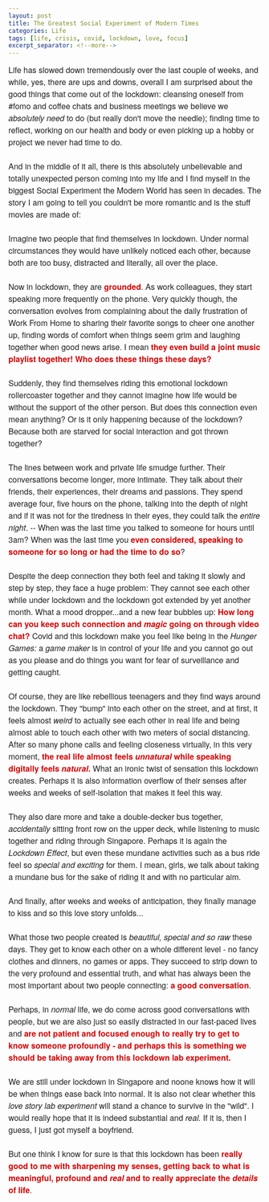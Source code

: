 ```yaml
---
layout: post
title: The Greatest Social Experiment of Modern Times
categories: Life
tags: [life, crisis, covid, lockdown, love, focus]
excerpt_separator: <!--more-->
---
```


<p style="margin: 10px 0;padding: 0;mso-line-height-rule: exactly;-ms-text-size-adjust: 100%;-webkit-text-size-adjust: 100%;color: #202020;font-family: 'Helvetica Neue', Helvetica, Arial, Verdana, sans-serif;font-size: 16px;line-height: 150%;text-align: left;"><span style="font-size:16px"><font color="#202020" face="helvetica neue, helvetica, arial, verdana, sans-serif">Life has slowed down tremendously over the last couple of weeks, and while, yes, there are ups and downs, overall I am surprised about the good things that come out of the lockdown: cleansing oneself from #fomo and&nbsp;coffee chats and business meetings&nbsp;we believe we <em>absolutely need</em>&nbsp;to do (but really don't move the needle);&nbsp;finding time to reflect, working on our health and body or even picking up a hobby or project we never had time to do.<br>
<br>
And in the middle&nbsp;of it all, there is this absolutely unbelievable and totally unexpected person coming into my life and I find myself in the biggest Social Experiment the Modern World has seen in decades. The story I am going to tell you&nbsp;couldn't be more romantic and is the stuff movies are made of:&nbsp;<!--more--></font><br>
<br>
<font color="#202020" face="helvetica neue, helvetica, arial, verdana, sans-serif">Imagine two people that find themselves in lockdown. Under normal circumstances they would have unlikely noticed each other, because both are too busy, distracted and literally, all over the place.<br>
<br>
Now in lockdown, they are </font><span style="color:#d40202"><font face="helvetica neue, helvetica, arial, verdana, sans-serif"><strong>grounded</strong></font></span><font color="#202020" face="helvetica neue, helvetica, arial, verdana, sans-serif">. As work colleagues, they start speaking more frequently on the phone. Very quickly though, the conversation evolves from complaining about the daily frustration of Work From Home&nbsp;to sharing their favorite songs to cheer one another up, finding words of comfort when things seem grim and laughing together when good news arise. I mean </font><span style="color:#d40202"><font face="helvetica neue, helvetica, arial, verdana, sans-serif"><strong>they even build a joint&nbsp;music playlist together! Who does these things these days?</strong></font></span><br>
<br>
<font color="#202020" face="helvetica neue, helvetica, arial, verdana, sans-serif">Suddenly, they find themselves riding this emotional lockdown rollercoaster together and they cannot imagine how life would be without the support of the other person. But does this connection even mean anything? Or is it only happening&nbsp;because of the lockdown? Because both are starved for social interaction and got thrown together?<br>
<br>
The lines between work and private life smudge further. Their conversations become longer, more intimate. They talk about their friends, their experiences, their dreams and passions. They spend average&nbsp;four,&nbsp;five hours on the phone, talking into the depth of night and&nbsp;if it was not for the tiredness in their eyes, they could talk&nbsp;the <em>entire night</em>. -- When&nbsp;was the last time you talked to someone for hours until 3am? When was the last time you </font><span style="color:#d40202"><font face="helvetica neue, helvetica, arial, verdana, sans-serif"><strong>even considered, speaking to someone for so long or had the time to do so</strong></font></span><font color="#202020" face="helvetica neue, helvetica, arial, verdana, sans-serif">?&nbsp;<br>
<br>
Despite the deep connection they both feel and taking it slowly and step by step, they face&nbsp;a huge problem:&nbsp;They cannot see each other while under lockdown and the lockdown got&nbsp;extended by yet another month. What a mood dropper...and a new fear bubbles&nbsp;up: </font><span style="color:#d40202"><font face="helvetica neue, helvetica, arial, verdana, sans-serif"><strong>How long can you </strong></font><strong><font face="helvetica neue, helvetica, arial, verdana, sans-serif">keep such connection&nbsp;and&nbsp;<em>magic</em> going<font face="helvetica neue, helvetica, arial, verdana, sans-serif"> </font>on</font></strong><font face="helvetica neue, helvetica, arial, verdana, sans-serif"><strong> through video chat?</strong></font></span><font color="#202020" face="helvetica neue, helvetica, arial, verdana, sans-serif"> Covid and this lockdown make&nbsp;you&nbsp;feel like being in the <em>Hunger Games:</em>&nbsp;a <em>game maker </em>is in control of your life and you cannot go out as you please and do things you want for fear of surveillance and getting caught.<br>
<br>
Of course, they are like rebellious teenagers and they find ways&nbsp;around the lockdown. They "bump" into each other on the street, and at first, it feels almost <em>weird</em> to actually see each other in real life and being almost able to touch each other with two meters of&nbsp;social distancing. After&nbsp;so many phone calls and feeling closeness virtually,&nbsp;in this very moment,&nbsp;</font><span style="color:#d40202"><font face="helvetica neue, helvetica, arial, verdana, sans-serif"><strong>the real life almost feels <em>unnatural</em> while speaking digitally&nbsp;feels <em>natural</em>.</strong></font></span><font color="#202020" face="helvetica neue, helvetica, arial, verdana, sans-serif">&nbsp;What an ironic&nbsp;twist of sensation this&nbsp;lockdown creates. Perhaps it is also information&nbsp;overflow of their senses after weeks and weeks of self-isolation that makes it feel this way.<br>
<br>
They also dare more&nbsp;and take&nbsp;a double-decker bus together, <em>accidentally</em> sitting&nbsp;front row on the upper deck, while listening to music together and riding through Singapore</font><font color="#202020" face="helvetica neue, helvetica, arial, verdana, sans-serif">. Perhaps it is again the <em>Lockdown Effect</em>, but even these mundane activities such as a bus ride feel so <em>special</em> <em>and</em> <em>exciting</em> for them. I mean, girls, we talk about taking a mundane bus for the sake of riding it and with no particular aim.<br>
<br>
And finally, after weeks and weeks of anticipation, they finally manage to kiss&nbsp;and so this love story unfolds...<br>
<br>
What those two people created&nbsp;is <em>beautiful, special and so raw</em> these days. They get to know each other on a whole different level - no fancy clothes and dinners, no games or apps. They&nbsp;succeed to strip&nbsp;down to the very profound and essential truth, and what has always been the most important&nbsp;about two people connecting:</font><span style="color:#d40202"><font face="helvetica neue, helvetica, arial, verdana, sans-serif"><strong> a good conversation</strong></font></span><font color="#202020" face="helvetica neue, helvetica, arial, verdana, sans-serif">.&nbsp;</font><br>
<br>
<font color="#202020" face="helvetica neue, helvetica, arial, verdana, sans-serif">Perhaps, in <em>normal</em> life, we do come across good conversations with people, but&nbsp;we are also just so easily&nbsp;distracted&nbsp;in our fast-paced lives and</font><span style="color:#d40202"><font face="helvetica neue, helvetica, arial, verdana, sans-serif"><strong> are not patient and focused enough to really try to get to know someone profoundly - and perhaps this is something we should be taking away from this&nbsp;lockdown lab experiment.</strong></font></span><font color="#202020" face="helvetica neue, helvetica, arial, verdana, sans-serif">&nbsp;&nbsp;<br>
<br>
We are still under lockdown in Singapore and noone knows how it will be when things ease back into normal. It is also not clear&nbsp;whether this <em>love story lab experiment</em> will stand&nbsp;a chance to&nbsp;survive in the "wild". I would really hope that it&nbsp;is indeed substantial and <em>real. </em>If it is, then I guess, I just got myself a boyfriend.<br>
<br>
But one think&nbsp;I know for sure is that this&nbsp;lockdown has been </font><span style="color:#d40202"><font face="helvetica neue, helvetica, arial, verdana, sans-serif"><strong>really good to me with sharpening my senses, getting back to what is meaningful, profound&nbsp;and <em>real</em> and to really appreciate the <em>details</em> of life</strong></font></span><font color="#202020" face="helvetica neue, helvetica, arial, verdana, sans-serif">.&nbsp;</font></span></p>